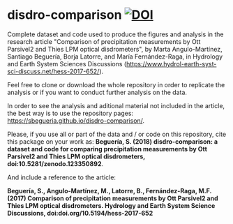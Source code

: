 # disdro-comparison [![DOI](https://zenodo.org/badge/123350892.svg)](https://zenodo.org/badge/latestdoi/123350892)

Complete dataset and code used to produce the figures and analysis in the research article "Comparison of precipitation measurements by Ott Parsivel2 and Thies LPM optical disdrometers", by Marta Angulo-Martínez, Santiago Beguería, Borja Latorre, and María Fernández-Raga, in Hydrology and Earth System Sciences Discussions (https://www.hydrol-earth-syst-sci-discuss.net/hess-2017-652/).

Feel free to clone or download the whole repository in order to replicate the analysis or if you want to conduct further analysis on the data.

In order to see the analysis and aditional material not included in the article, the best way is to use the repository pages: https://sbegueria.github.io/disdro-comparison/. 

Please, if you use all or part of the data and / or code on this repository, cite this package on your work as:
**Beguería, S. (2018) disdro-comparison: a dataset and code for comparing precipitation measurements by Ott Parsivel2 and Thies LPM optical disdrometers, doi:10.5281/zenodo.123350892**.

And include a reference to the article:

**Beguería, S., Angulo-Martínez, M., Latorre, B., Fernández-Raga, M.F. (2017) Comparison of precipitation measurements by Ott Parsivel2 and Thies LPM optical disdrometers. Hydrology and Earth System Science Discussions, doi:doi.org/10.5194/hess-2017-652**
